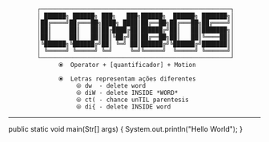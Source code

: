             ┌─────────────────────────────────────────────────────┐
            │ ██████╗ ██████╗ ███╗   ███╗██████╗  ██████╗ ███████╗│
            │██╔════╝██╔═══██╗████╗ ████║██╔══██╗██╔═══██╗██╔════╝│
            │██║     ██║   ██║██╔████╔██║██████╔╝██║   ██║███████╗│
            │██║     ██║   ██║██║╚██╔╝██║██╔══██╗██║   ██║╚════██║│
            │╚██████╗╚██████╔╝██║ ╚═╝ ██║██████╔╝╚██████╔╝███████║│
            │ ╚═════╝ ╚═════╝ ╚═╝     ╚═╝╚═════╝  ╚═════╝ ╚══════╝│
            └─────────────────────────────────────────────────────┘
                  ⦿  Operator + [quantificador] + Motion 

                  ⦿  Letras representam ações diferentes 
                       ⦾ dw  - delete word 
                       ⦾ diW - delete INSIDE *WORD*
                       ⦾ ct( - chance unTIL parentesis
                       ⦾ di{ - delete INSIDE word
----------------------------------------------------------------------------------
public static void main(Str[] args) {
  System.out.println("Hello World");
}                                   
